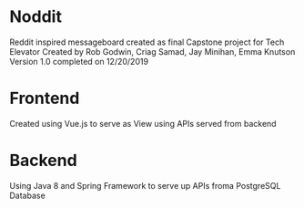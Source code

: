 # Noddit

Reddit inspired messageboard created as final Capstone project for Tech Elevator 
Created by Rob Godwin, Criag Samad, Jay Minihan, Emma Knutson 
Version 1.0 completed on 12/20/2019

# Frontend

Created using Vue.js to serve as View using APIs served from backend

# Backend

Using Java 8 and Spring Framework to serve up APIs froma PostgreSQL Database
